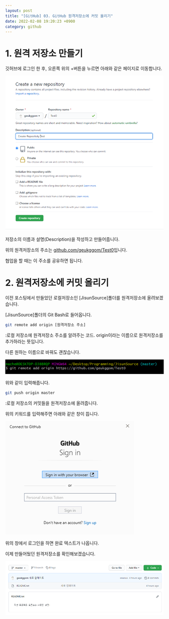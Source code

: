 ```yaml
---
layout: post
title: "[GitHub] 03. GitHub 원격저장소에 커밋 올리기"
date: 2022-02-08 19:20:23 +0900
category: github
---
```

# 1. 원격 저장소 만들기

깃허브에 로그인 한 후, 오른쪽 위의 +버튼을 누르면 아래와 같은 페이지로 이동합니다.

![alt text](/public/img/github_8.png)

저장소의 이름과 설명(Description)을 작성하고 만들어줍니다.

위의 원격저장소의 주소는 [github.com/geukggom/Test0][github.com/geukggom/Test0]입니다.

협업을 할 때는 이 주소를 공유하면 됩니다.

# 2. 원격저장소에 커밋 올리기

이전 포스팅에서 만들었던 로컬저장소인 [JisunSource]폴더를 원격저장소에 올려보겠습니다.

[JisunSource]폴더의 Git Bash로 들어옵니다.

```bash
git remote add origin [원격저장소 주소]
```
:로컬 저장소에 원격저장소 주소를 알려주는 코드. origin이라는 이름으로 원격저장소를 추가하라는 뜻입니다.

다른 원하는 이름으로 바꿔도 괜찮습니다.

![alt text](/public/img/github_9.png)

위와 같이 입력해줍니다.

```bash
git push origin master
```
:로컬 저장소의 커밋들을 원격저장소에 올려줍니다.

위의 키워드를 입력해주면 아래와 같은 창이 뜹니다.

![alt text](/public/img/github_10.png)

위의 창에서 로그인을 하면 완료 텍스트가 나옵니다.

이제 만들어뒀던 원격저장소를 확인해보겠습니다.

![alt text](/public/img/github_11.png)


[github.com/geukggom/Test0]: https://github.com/geukggom/Test0